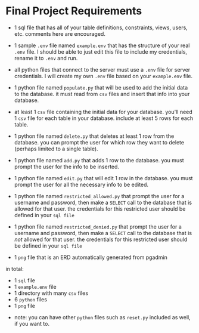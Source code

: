# Final Project Requirements

- 1 sql file that has all of your table definitions, constraints, views, users, etc. comments here are encouraged.

- 1 sample `.env` file named `example.env` that has the structure of your real `.env` file. I should be able to just edit this file to include my credentials, rename it to `.env` and run.

- all python files that connect to the server must use a `.env` file for server credentials. I will create my own `.env` file based on your `example.env` file.

- 1 python file named `populate.py` that will be used to add the initial data to the database. it must read from `csv` files and insert that info into your database.

- at least 1 `csv` file containing the initial data for your database. you'll need 1 `csv` file for each table in your database. include at least 5 rows for each table.

- 1 python file named `delete.py` that deletes at least 1 row from the database. you can prompt the user for which row they want to delete (perhaps limited to a single table).

- 1 python file named `add.py` that adds 1 row to the database. you must prompt the user for the info to be inserted.

- 1 python file named `edit.py` that will edit 1 row in the database. you must prompt the user for all the necessary info to be edited.

- 1 python file named `restricted_allowed.py` that prompt the user for a username and password, then make a `SELECT` call to the database that is allowed for that user. the credentials for this restricted user should be defined in your `sql file`

- 1 python file named `restricted_denied.py` that prompt the user for a username and password, then make a `SELECT` call to the database that is *not* allowed for that user. the credentials for this restricted user should be defined in your `sql file`

- 1 `png` file that is an ERD automatically generated from pgadmin

in total:
- 1 `sql` file
- 1 `example.env` file
- 1 directory with many `csv` files
- 6 `python` files
- 1 `png` file

* note: you can have other `python` files such as `reset.py` included as well, if you want to.
